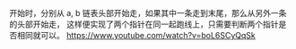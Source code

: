 开始时，分别从 a, b 链表头部开始走，如果其中一条走到末尾，那么从另外一条的头部开始走，
这样便实现了两个指针在同一起跑线上，只需要判断两个指针是否相同就可以。
https://www.youtube.com/watch?v=boL6SCyQqSk